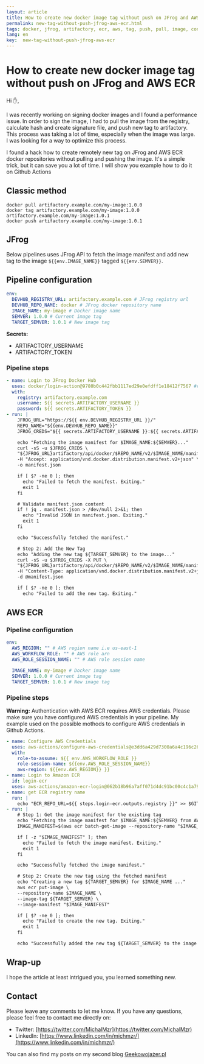 ```yaml
---
layout: article
title: How to create new docker image tag without push on JFrog and AWS ECR
permalink: new-tag-without-push-jfrog-aws-ecr.html
tags: docker, jfrog, artifactory, ecr, aws, tag, push, pull, image, container, registry
lang: en
key:  new-tag-without-push-jfrog-aws-ecr
---
```


# How to create new docker image tag without push on JFrog and AWS ECR

Hi  ✋,

I was recently working on signing docker images and I found a performance issue. In order to sign the image,
I had to pull the image from the registry, calculate hash and create signature file, and push new tag to artifactory. This process was taking a lot of time, especially when the image was large. I was looking for a way to optimize this process.
 <!--more-->
I found a hack how to create remotely new tag on JFrog and AWS ECR docker repositories without pulling and pushing the image. It's a simple trick, but it can save you a lot of time. I will show you example how to do it on Github Actions

## Classic method

```
docker pull artifactory.example.com/my-image:1.0.0
docker tag artifactory.example.com/my-image:1.0.0 artifactory.example.com/my-image:1.0.1
docker push artifactory.example.com/my-image:1.0.1
```

## JFrog

Below pipelines uses JFrog API to fetch the image manifest and add new tag to the image `${{env.IMAGE_NAME}}` tagged `${{env.SEMVER}}`.

## Pipeline configuration
```yaml
env:
  DEVHUB_REGISTRY_URL: artifactory.example.com # JFrog registry url
  DEVHUB_REPO_NAME: docker # JFrog docker repository name
  IMAGE_NAME: my-image # Docker image name
  SEMVER: 1.0.0 # Current image tag
  TARGET_SEMVER: 1.0.1 # New image tag
```

**Secrets:**
- ARTIFACTORY_USERNAME
- ARTIFACTORY_TOKEN

### Pipeline steps
```yaml
- name: Login to JFrog Docker Hub
  uses: docker/login-action@9780b0c442fbb1117ed29e0efdff1e18412f7567 #v3.3.0
  with:
    registry: artifactory.example.com
    username: ${{ secrets.ARTIFACTORY_USERNAME }}
    password: ${{ secrets.ARTIFACTORY_TOKEN }}
- run: |
    JFROG_URL="https://${{ env.DEVHUB_REGISTRY_URL }}/"
    REPO_NAME="${{env.DEVHUB_REPO_NAME}}"
    JFROG_CREDS="${{ secrets.ARTIFACTORY_USERNAME }}:${{ secrets.ARTIFACTORY_TOKEN }}"

    echo "Fetching the image manifest for $IMAGE_NAME:${SEMVER}..."
    curl -sS -u $JFROG_CREDS \
    "${JFROG_URL}artifactory/api/docker/$REPO_NAME/v2/$IMAGE_NAME/manifests/${SEMVER}" \
    -H "Accept: application/vnd.docker.distribution.manifest.v2+json" \
    -o manifest.json

    if [ $? -ne 0 ]; then
      echo "Failed to fetch the manifest. Exiting."
      exit 1
    fi

    # Validate manifest.json content
    if ! jq . manifest.json > /dev/null 2>&1; then
      echo "Invalid JSON in manifest.json. Exiting."
      exit 1
    fi

    echo "Successfully fetched the manifest."

    # Step 2: Add the New Tag
    echo "Adding the new tag ${TARGET_SEMVER} to the image..."
    curl -sS -u $JFROG_CREDS -X PUT \
    "${JFROG_URL}artifactory/api/docker/$REPO_NAME/v2/$IMAGE_NAME/manifests/${TARGET_SEMVER}" \
    -H "Content-Type: application/vnd.docker.distribution.manifest.v2+json" \
    -d @manifest.json

    if [ $? -ne 0 ]; then
      echo "Failed to add the new tag. Exiting."
```

## AWS ECR

### Pipeline configuration
```yaml
env:
  AWS_REGION: "" # AWS region name i.e us-east-1
  AWS_WORKFLOW_ROLE: "" # AWS role arn
  AWS_ROLE_SESSION_NAME: "" # AWS role session name

  IMAGE_NAME: my-image # Docker image name
  SEMVER: 1.0.0 # Current image tag
  TARGET_SEMVER: 1.0.1 # New image tag
```

### Pipeline steps
**Warning:**
Authentication with AWS ECR requires AWS credentials. Please make sure you have configured AWS credentials in your pipeline. My example used on the possible mothods to configure AWS credentials in Github Actions.


```yaml
- name: Configure AWS Credentials
  uses: aws-actions/configure-aws-credentials@e3dd6a429d7300a6a4c196c26e071d42e0343502 # v4.0.2
  with:
    role-to-assume: ${{ env.AWS_WORKFLOW_ROLE }}
    role-session-name: ${{env.AWS_ROLE_SESSION_NAME}}
    aws-region: ${{env.AWS_REGION}} }}
- name: Login to Amazon ECR
  id: login-ecr
  uses: aws-actions/amazon-ecr-login@062b18b96a7aff071d4dc91bc00c4c1a7945b076 #v2.01
- name: get ECR registry name
  run: |
    echo "ECR_REPO_URL=${{ steps.login-ecr.outputs.registry }}" >> $GITHUB_ENV
- run: |
    # Step 1: Get the image manifest for the existing tag
    echo "Fetching the image manifest for $IMAGE_NAME:${SEMVER} from AWS ECR..."
    IMAGE_MANIFEST=$(aws ecr batch-get-image --repository-name "$IMAGE_NAME" --image-ids imageTag=${SEMVER}  --query 'images[].imageManifest'  --output text)

    if [ -z "$IMAGE_MANIFEST" ]; then
      echo "Failed to fetch the image manifest. Exiting."
      exit 1
    fi

    echo "Successfully fetched the image manifest."

    # Step 2: Create the new tag using the fetched manifest
    echo "Creating a new tag ${TARGET_SEMVER} for $IMAGE_NAME ..."
    aws ecr put-image \
    --repository-name $IMAGE_NAME \
    --image-tag ${TARGET_SEMVER} \
    --image-manifest "$IMAGE_MANIFEST"

    if [ $? -ne 0 ]; then
      echo "Failed to create the new tag. Exiting."
      exit 1
    fi

    echo "Successfully added the new tag ${TARGET_SEMVER} to the image $IMAGE_NAME ."
```

## Wrap-up
I hope the article at least intrigued you, you learned something new.

## Contact
Please leave any comments to let me know. If you have any questions, please feel free to contact me directly on:
- Twitter: [https://twitter.com/MichalMzr](https://twitter.com/MichalMzr)
- LinkedIn: [https://www.linkedin.com/in/michmzr/](https://www.linkedin.com/in/michmzr/)

You can also find my posts on my second blog [Geekowojażer.pl](https://www.geekowojazer.pl/)
